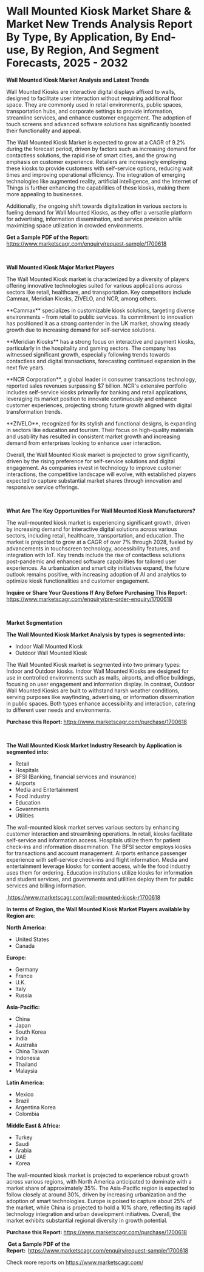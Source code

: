 <p><h1>Wall Mounted Kiosk Market Share & Market New Trends Analysis Report By Type, By Application, By End-use, By Region, And Segment Forecasts, 2025 - 2032</h1></p><p><strong>Wall Mounted Kiosk Market Analysis and Latest Trends</strong></p>
<p><p>Wall Mounted Kiosks are interactive digital displays affixed to walls, designed to facilitate user interaction without requiring additional floor space. They are commonly used in retail environments, public spaces, transportation hubs, and corporate settings to provide information, streamline services, and enhance customer engagement. The adoption of touch screens and advanced software solutions has significantly boosted their functionality and appeal.</p><p>The Wall Mounted Kiosk Market is expected to grow at a CAGR of 9.2% during the forecast period, driven by factors such as increasing demand for contactless solutions, the rapid rise of smart cities, and the growing emphasis on customer experience. Retailers are increasingly employing these kiosks to provide customers with self-service options, reducing wait times and improving operational efficiency. The integration of emerging technologies like augmented reality, artificial intelligence, and the Internet of Things is further enhancing the capabilities of these kiosks, making them more appealing to businesses. </p><p>Additionally, the ongoing shift towards digitalization in various sectors is fueling demand for Wall Mounted Kiosks, as they offer a versatile platform for advertising, information dissemination, and service provision while maximizing space utilization in crowded environments.</p></p>
<p><strong>Get a Sample PDF of the Report:&nbsp;</strong> <a href="https://www.marketscagr.com/enquiry/request-sample/1700618?utm_campaign=2265&utm_medium=2&utm_source=Github&utm_content=ia&utm_term=10022025&utm_id=wall-mounted-kiosk">https://www.marketscagr.com/enquiry/request-sample/1700618</a></p>
<p>&nbsp;</p>
<p><strong>Wall Mounted Kiosk Major Market Players</strong></p>
<p><p>The Wall Mounted Kiosk market is characterized by a diversity of players offering innovative technologies suited for various applications across sectors like retail, healthcare, and transportation. Key competitors include Cammax, Meridian Kiosks, ZIVELO, and NCR, among others.</p><p>**Cammax** specializes in customizable kiosk solutions, targeting diverse environments – from retail to public services. Its commitment to innovation has positioned it as a strong contender in the UK market, showing steady growth due to increasing demand for self-service solutions.</p><p>**Meridian Kiosks** has a strong focus on interactive and payment kiosks, particularly in the hospitality and gaming sectors. The company has witnessed significant growth, especially following trends towards contactless and digital transactions, forecasting continued expansion in the next five years.</p><p>**NCR Corporation**, a global leader in consumer transactions technology, reported sales revenues surpassing $7 billion. NCR's extensive portfolio includes self-service kiosks primarily for banking and retail applications, leveraging its market position to innovate continuously and enhance customer experiences, projecting strong future growth aligned with digital transformation trends.</p><p>**ZIVELO**, recognized for its stylish and functional designs, is expanding in sectors like education and tourism. Their focus on high-quality materials and usability has resulted in consistent market growth and increasing demand from enterprises looking to enhance user interaction.</p><p>Overall, the Wall Mounted Kiosk market is projected to grow significantly, driven by the rising preference for self-service solutions and digital engagement. As companies invest in technology to improve customer interactions, the competitive landscape will evolve, with established players expected to capture substantial market shares through innovation and responsive service offerings.</p></p>
<p>&nbsp;</p>
<p><strong>What Are The Key Opportunities For Wall Mounted Kiosk Manufacturers?</strong></p>
<p><p>The wall-mounted kiosk market is experiencing significant growth, driven by increasing demand for interactive digital solutions across various sectors, including retail, healthcare, transportation, and education. The market is projected to grow at a CAGR of over 7% through 2028, fueled by advancements in touchscreen technology, accessibility features, and integration with IoT. Key trends include the rise of contactless solutions post-pandemic and enhanced software capabilities for tailored user experiences. As urbanization and smart city initiatives expand, the future outlook remains positive, with increasing adoption of AI and analytics to optimize kiosk functionalities and customer engagement.</p></p>
<p><strong>Inquire or Share Your Questions If Any Before Purchasing This Report:</strong> <a href="https://www.marketscagr.com/enquiry/pre-order-enquiry/1700618?utm_campaign=2265&utm_medium=2&utm_source=Github&utm_content=ia&utm_term=10022025&utm_id=wall-mounted-kiosk">https://www.marketscagr.com/enquiry/pre-order-enquiry/1700618</a></p>
<p>&nbsp;</p>
<p><strong>Market Segmentation</strong></p>
<p><strong>The Wall Mounted Kiosk Market Analysis by types is segmented into:</strong></p>
<p><ul><li>Indoor Wall Mounted Kiosk</li><li>Outdoor Wall Mounted Kiosk</li></ul></p>
<p><p>The Wall Mounted Kiosk market is segmented into two primary types: Indoor and Outdoor kiosks. Indoor Wall Mounted Kiosks are designed for use in controlled environments such as malls, airports, and office buildings, focusing on user engagement and information display. In contrast, Outdoor Wall Mounted Kiosks are built to withstand harsh weather conditions, serving purposes like wayfinding, advertising, or information dissemination in public spaces. Both types enhance accessibility and interaction, catering to different user needs and environments.</p></p>
<p><strong>Purchase this Report:&nbsp;</strong><a href="https://www.marketscagr.com/purchase/1700618?utm_campaign=2265&utm_medium=2&utm_source=Github&utm_content=ia&utm_term=10022025&utm_id=wall-mounted-kiosk">https://www.marketscagr.com/purchase/1700618</a></p>
<p>&nbsp;</p>
<p><strong>The Wall Mounted Kiosk Market Industry Research by Application is segmented into:</strong></p>
<p><ul><li>Retail</li><li>Hospitals</li><li>BFSI (Banking, financial services and insurance)</li><li>Airports</li><li>Media and Entertainment</li><li>Food industry</li><li>Education</li><li>Governments</li><li>Utilities</li></ul></p>
<p><p>The wall-mounted kiosk market serves various sectors by enhancing customer interaction and streamlining operations. In retail, kiosks facilitate self-service and information access. Hospitals utilize them for patient check-ins and information dissemination. The BFSI sector employs kiosks for transactions and account management. Airports enhance passenger experience with self-service check-ins and flight information. Media and entertainment leverage kiosks for content access, while the food industry uses them for ordering. Education institutions utilize kiosks for information and student services, and governments and utilities deploy them for public services and billing information.</p></p>
<p><a href="https://www.marketscagr.com/wall-mounted-kiosk-r1700618?utm_campaign=2265&utm_medium=2&utm_source=Github&utm_content=ia&utm_term=10022025&utm_id=wall-mounted-kiosk">&nbsp;https://www.marketscagr.com/wall-mounted-kiosk-r1700618</a></p>
<p><strong>In terms of Region, the Wall Mounted Kiosk Market Players available by Region are:</strong></p>
<p>
    <p> <strong> North America: </strong>
        <ul>
            <li>United States</li>
            <li>Canada</li>
        </ul>
        </p> 
    <p> <strong> Europe: </strong>
        <ul>
            <li>Germany</li>
            <li>France</li>
            <li>U.K.</li>
            <li>Italy</li>
            <li>Russia</li>
        </ul>
        </p> 
    <p> <strong> Asia-Pacific: </strong>
        <ul>
            <li>China</li>
            <li>Japan</li>
            <li>South Korea</li>
            <li>India</li>
            <li>Australia</li>
            <li>China Taiwan</li>
            <li>Indonesia</li>
            <li>Thailand</li>
            <li>Malaysia</li>
        </ul>
        </p> 
    <p> <strong> Latin America: </strong>
        <ul>
            <li>Mexico</li>
            <li>Brazil</li>
            <li>Argentina Korea</li>
            <li>Colombia</li>
        </ul>
        </p> 
    <p> <strong> Middle East & Africa: </strong>
        <ul>
            <li>Turkey</li>
            <li>Saudi</li>
            <li>Arabia</li>
            <li>UAE</li>
            <li>Korea</li>
        </ul>
    </p>
    </p>
<p><p>The wall-mounted kiosk market is projected to experience robust growth across various regions, with North America anticipated to dominate with a market share of approximately 35%. The Asia-Pacific region is expected to follow closely at around 30%, driven by increasing urbanization and the adoption of smart technologies. Europe is poised to capture about 25% of the market, while China is projected to hold a 10% share, reflecting its rapid technology integration and urban development initiatives. Overall, the market exhibits substantial regional diversity in growth potential.</p></p>
<p><strong>Purchase this Report: </strong><a href="https://www.marketscagr.com/purchase/1700618?utm_campaign=2265&utm_medium=2&utm_source=Github&utm_content=ia&utm_term=10022025&utm_id=wall-mounted-kiosk">https://www.marketscagr.com/purchase/1700618</a></p>
<p>&nbsp;<strong>Get a Sample PDF of the Report:&nbsp;&nbsp;</strong><a href="https://www.marketscagr.com/enquiry/request-sample/1700618?utm_campaign=2265&utm_medium=2&utm_source=Github&utm_content=ia&utm_term=10022025&utm_id=wall-mounted-kiosk">https://www.marketscagr.com/enquiry/request-sample/1700618</a></p>
<p><strong></strong></p>
<p>Check more reports on <a href="https://www.marketscagr.com/?utm_campaign=2265&utm_medium=2&utm_source=Github&utm_content=ia&utm_term=10022025&utm_id=wall-mounted-kiosk">https://www.marketscagr.com/</a></p>
